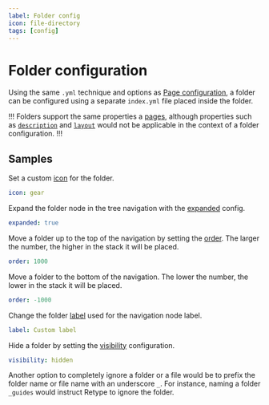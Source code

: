 ```yaml
---
label: Folder config
icon: file-directory
tags: [config]
---
```

# Folder configuration

Using the same `.yml` technique and options as [Page configuration](page.md), a folder can be configured using a separate `index.yml` file placed inside the folder.

!!!
Folders support the same properties a [pages](page.md), although properties such as [`description`](page.md#description) and [`layout`](page.md#layout) would not be applicable in the context of a folder configuration.
!!!

## Samples

Set a custom [icon](page.md#icon) for the folder.

```yml index.yml
icon: gear
```

Expand the folder node in the tree navigation with the [expanded](page.md#expanded) config.

```yml index.yml
expanded: true
```

Move a folder up to the top of the navigation by setting the [order](page.md#order). The larger the number, the higher in the stack it will be placed.

```yml index.yml
order: 1000
```

Move a folder to the bottom of the navigation. The lower the number, the lower in the stack it will be placed.

```yml index.yml
order: -1000
```

Change the folder [label](page.md#label) used for the navigation node label.

```yml index.yml
label: Custom label
```

Hide a folder by setting the [visibility](page.md#visibility) configuration.

```yml index.yml
visibility: hidden
```

Another option to completely ignore a folder or a file would be to prefix the folder name or file name with an underscore `_`. For instance, naming a folder `_guides` would instruct Retype to ignore the folder.
